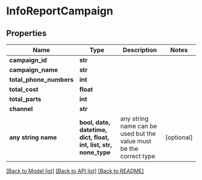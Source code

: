 # InfoReportCampaign


## Properties
Name | Type | Description | Notes
------------ | ------------- | ------------- | -------------
**campaign_id** | **str** |  | 
**campaign_name** | **str** |  | 
**total_phone_numbers** | **int** |  | 
**total_cost** | **float** |  | 
**total_parts** | **int** |  | 
**channel** | **str** |  | 
**any string name** | **bool, date, datetime, dict, float, int, list, str, none_type** | any string name can be used but the value must be the correct type | [optional]

[[Back to Model list]](../../README.md#models) [[Back to API list]](../../README.md#available-methods) [[Back to README]](../../README.md)


